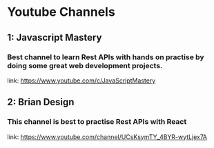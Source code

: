 # Youtube Channels

## 1: Javascript Mastery
### Best channel to learn Rest APIs with hands on practise by doing some great web development projects.
link: https://www.youtube.com/c/JavaScriptMastery

## 2: Brian Design
### This channel is best to practise Rest APIs with React
link: https://www.youtube.com/channel/UCsKsymTY_4BYR-wytLjex7A
